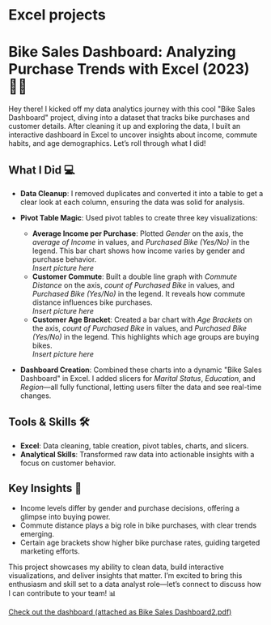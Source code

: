 # Excel projects

# Bike Sales Dashboard: Analyzing Purchase Trends with Excel (2023) 🚴‍♂️

Hey there! I kicked off my data analytics journey with this cool "Bike Sales Dashboard" project, diving into a dataset that tracks bike purchases and customer details. After cleaning it up and exploring the data, I built an interactive dashboard in Excel to uncover insights about income, commute habits, and age demographics. Let’s roll through what I did!

## What I Did 💻
- **Data Cleanup**: I removed duplicates and converted it into a table to get a clear look at each column, ensuring the data was solid for analysis.
  

- **Pivot Table Magic**: Used pivot tables to create three key visualizations:
  - **Average Income per Purchase**: Plotted *Gender* on the axis, the *average of Income* in values, and *Purchased Bike (Yes/No)* in the legend. This bar chart shows how income varies by gender and purchase behavior.  
    *Insert picture here*
  - **Customer Commute**: Built a double line graph with *Commute Distance* on the axis, *count of Purchased Bike* in values, and *Purchased Bike (Yes/No)* in the legend. It reveals how commute distance influences bike purchases.  
    *Insert picture here*
  - **Customer Age Bracket**: Created a bar chart with *Age Brackets* on the axis, *count of Purchased Bike* in values, and *Purchased Bike (Yes/No)* in the legend. This highlights which age groups are buying bikes.  
    *Insert picture here*
- **Dashboard Creation**: Combined these charts into a dynamic "Bike Sales Dashboard" in Excel. I added slicers for *Marital Status*, *Education*, and *Region*—all fully functional, letting users filter the data and see real-time changes.

## Tools & Skills 🛠️
- **Excel**: Data cleaning, table creation, pivot tables, charts, and slicers.
- **Analytical Skills**: Transformed raw data into actionable insights with a focus on customer behavior.

## Key Insights 🌟
- Income levels differ by gender and purchase decisions, offering a glimpse into buying power.
- Commute distance plays a big role in bike purchases, with clear trends emerging.
- Certain age brackets show higher bike purchase rates, guiding targeted marketing efforts.

This project showcases my ability to clean data, build interactive visualizations, and deliver insights that matter. I’m excited to bring this enthusiasm and skill set to a data analyst role—let’s connect to discuss how I can contribute to your team! 📊

[Check out the dashboard (attached as Bike Sales Dashboard2.pdf)](#)
